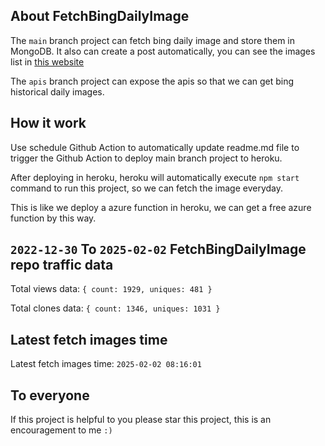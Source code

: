 ## About FetchBingDailyImage

The `main` branch project can fetch bing daily image and store them in MongoDB.
It also can create a post automatically, you can see the images list in [this website](https://oursalbum.netlify.app)

The `apis` branch project can expose the apis so that we can get bing historical daily images.

## How it work

Use schedule Github Action to automatically update readme.md file to trigger the Github Action to deploy main branch project to heroku.

After deploying in heroku, heroku will automatically execute `npm start` command to run this project, so we can fetch the image everyday.

This is like we deploy a azure function in heroku, we can get a free azure function by this way.

## `2022-12-30` To `2025-02-02` FetchBingDailyImage repo traffic data

Total views data: `{ count: 1929, uniques: 481 }`

Total clones data: `{ count: 1346, uniques: 1031 }`

## Latest fetch images time

Latest fetch images time: `2025-02-02 08:16:01`

## To everyone

If this project is helpful to you please star this project, this is an encouragement to me `:)`



